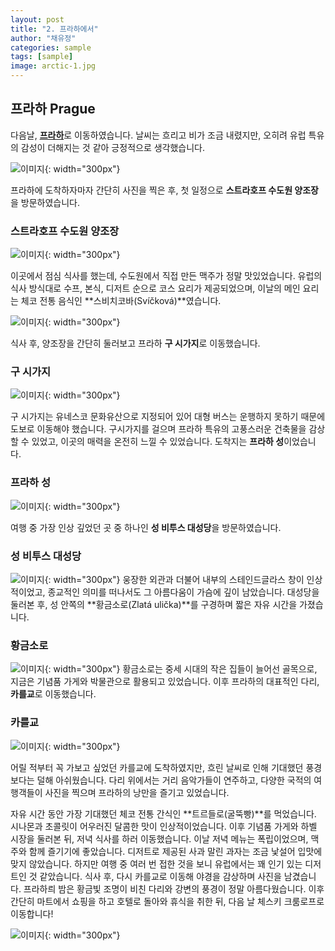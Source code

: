 ```yaml
---
layout: post
title: "2. 프라하에서"
author: "채유정"
categories: sample
tags: [sample]
image: arctic-1.jpg
---
```


## 프라하 Prague

다음날, [**프라하**](https://travel.naver.com/overseas/HUBUD274887/city/summary)로 이동하였습니다. 날씨는 흐리고 비가 조금 내렸지만, 오히려 유럽 특유의 감성이 더해지는 것 같아 긍정적으로 생각했습니다.

![이미지](/assets/img/buda-2.jpg "풍경"){: width="300px"}

프라하에 도착하자마자 간단히 사진을 찍은 후, 첫 일정으로 **스트라호프 수도원 양조장**을 방문하였습니다.

### 스트라호프 수도원 양조장

![이미지](/assets/img/buda-2.jpg "양조장"){: width="300px"}

이곳에서 점심 식사를 했는데, 수도원에서 직접 만든 맥주가 정말 맛있었습니다. 유럽의 식사 방식대로 수프, 본식, 디저트 순으로 코스 요리가 제공되었으며, 이날의 메인 요리는 체코 전통 음식인 **스비치코바(Svíčková)**였습니다.

![이미지](/assets/img/buda-2.jpg "식사사진"){: width="300px"}

식사 후, 양조장을 간단히 둘러보고 프라하 **구 시가지**로 이동했습니다.

### 구 시가지

![이미지](/assets/img/buda-2.jpg "구 시가지"){: width="300px"}

구 시가지는 유네스코 문화유산으로 지정되어 있어 대형 버스는 운행하지 못하기 때문에 도보로 이동해야 했습니다. 구시가지를 걸으며 프라하 특유의 고풍스러운 건축물을 감상할 수 있었고, 이곳의 매력을 온전히 느낄 수 있었습니다. 도착지는 **프라하 성**이었습니다.

### 프라하 성

![이미지](/assets/img/buda-2.jpg "프라하 성"){: width="300px"}

여행 중 가장 인상 깊었던 곳 중 하나인 **성 비투스 대성당**을 방문하였습니다.

### 성 비투스 대성당

![이미지](/assets/img/buda-2.jpg "성 비투스 대성당"){: width="300px"}
웅장한 외관과 더불어 내부의 스테인드글라스 창이 인상적이었고, 종교적인 의미를 떠나서도 그 아름다움이 가슴에 깊이 남았습니다. 대성당을 둘러본 후, 성 안쪽의 **황금소로(Zlatá ulička)**를 구경하며 짧은 자유 시간을 가졌습니다.

### 황금소로

![이미지](/assets/img/buda-2.jpg "황금소로"){: width="300px"}
황금소로는 중세 시대의 작은 집들이 늘어선 골목으로, 지금은 기념품 가게와 박물관으로 활용되고 있었습니다. 이후 프라하의 대표적인 다리, **카를교**로 이동했습니다.

### 카를교

![이미지](/assets/img/buda-2.jpg "카를교"){: width="300px"}

어릴 적부터 꼭 가보고 싶었던 카를교에 도착하였지만, 흐린 날씨로 인해 기대했던 풍경보다는 덜해 아쉬웠습니다. 다리 위에서는 거리 음악가들이 연주하고, 다양한 국적의 여행객들이 사진을 찍으며 프라하의 낭만을 즐기고 있었습니다.

자유 시간 동안 가장 기대했던 체코 전통 간식인 **트르들로(굴뚝빵)**를 먹었습니다. 시나몬과 초콜릿이 어우러진 달콤한 맛이 인상적이었습니다. 이후 기념품 가게와 하벨 시장을 둘러본 뒤, 저녁 식사를 하러 이동했습니다. 이날 저녁 메뉴는 폭립이었으며, 맥주와 함께 즐기기에 좋았습니다. 디저트로 제공된 사과 말린 과자는 조금 낯설어 입맛에 맞지 않았습니다. 하지만 여행 중 여러 번 접한 것을 보니 유럽에서는 꽤 인기 있는 디저트인 것 같았습니다. 식사 후, 다시 카를교로 이동해 야경을 감상하며 사진을 남겼습니다. 프라하릐 밤은 황금빛 조명이 비친 다리와 강변의 풍경이 정말 아름다웠습니다. 이후 간단히 마트에서 쇼핑을 하고 호텔로 돌아와 휴식을 취한 뒤, 다음 날 체스키 크룸로프로 이동합니다!

![이미지](/assets/img/buda-2.jpg "카를교야경"){: width="300px"}
